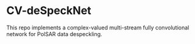 # CV-deSpeckNet
This repo implements a complex-valued multi-stream fully convolutional network for PolSAR data despeckling.
